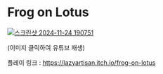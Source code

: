 # Frog on Lotus

[![스크린샷 2024-11-24 190751](https://github.com/user-attachments/assets/ff39d51b-f358-4b76-b007-9cfb8057f8dc)](https://www.youtube.com/watch?v=7vvBUMT5E-M&t=2s)

(이미지 클릭하여 유튜브 재생)

플레이 링크 : https://lazyartisan.itch.io/frog-on-lotus
